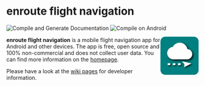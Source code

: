# enroute flight navigation

![Compile and Generate Documentation](https://github.com/Akaflieg-Freiburg/enroute/workflows/Compile%20and%20Generate%20Documentation/badge.svg) ![Compile on Android](https://github.com/Akaflieg-Freiburg/enroute/workflows/Compile%20on%20Android/badge.svg)

<img align="right" src="generatedSources/metadata/de.akaflieg_freiburg.enroute.png" width="100">**enroute flight navigation** is a mobile flight navigation app for Android and other devices. The app is free, open source and 100% non-commercial and does not collect user data. You can find more information on the [homepage](https://akaflieg-freiburg.github.io/enroute).

Please have a look at the [wiki pages](https://github.com/Akaflieg-Freiburg/enroute/wiki) for developer information.
